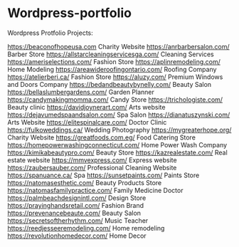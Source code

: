 # Wordpress-portfolio
Wordpress Protfolio Projects:

https://beaconofhopeusa.com	Charity Website
https://anrbarbersalon.com/	Barber Store
https://allstarcleaningservicesga.com/	Cleaning Services
https://ameriselections.com/	Fashion Store
https://aplinremodeling.com/	Home Modeling
https://areawideroofingontario.com/	Roofing Company
https://atelierberi.ca/	Fashion Store
https://aluzy.com/	Premium Windows and Doors Company
https://bedandbeautybynelly.com/	Beauty Salon
https://bellaslumbergardens.com/	Garden Planner 
https://candymakingmomma.com/	Candy Store
https://trichologiste.com/	Beauty clinic
https://davidjoynerart.com/	Arts website
https://dejavumedspaandsalon.com/	Spa Salon
https://dianatuszynski.com/	Arts Website
https://elitespinalcare.com/	Doctor Clinic
https://fulkoweddings.ca/	Wedding Photography
https://mygreaterhope.org/	Charity Website
https://greatfoods.com.eg/	Food Catering Store
https://homepowerwashingconnecticut.com/	Home Power Wash Company
https://kimikabeautypro.com/	Beauty Store
https://kazrealestate.com/	Real estate website
https://mmvexpress.com/	Express website
https://zaubersauber.com/	Professional Cleaning Website
https://spanuance.ca/	Spa
https://sunsetpaints.com/	Paints Store
https://natomasesthetic.com/	Beauty Products Store
https://natomasfamilypractice.com/	Family Medicine Doctor
https://palmbeachdesignintl.com/	Design Store 
https://prayinghandsretail.com/	Fashion Brand
https://prevenancebeaute.com/	Beauty Salon
https://secretsoftherhythm.com/	Music Teacher
https://reedjesseeremodeling.com/	Home remodeling
https://revolutionhomedecor.com/	Home Decor
